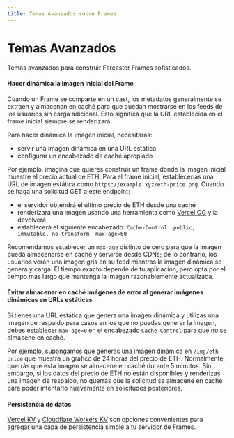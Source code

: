 ```yaml
---
title: Temas Avanzados sobre Frames
---
```


# Temas Avanzados

Temas avanzados para construir Farcaster Frames sofisticados.

#### Hacer dinámica la imagen inicial del Frame

Cuando un Frame se comparte en un cast, los metadatos generalmente se extraen y almacenan en caché para que puedan mostrarse en los feeds de los usuarios sin carga adicional. Esto significa que la URL establecida en el frame inicial siempre se renderizará.

Para hacer dinámica la imagen inicial, necesitarás:

- servir una imagen dinámica en una URL estática
- configurar un encabezado de caché apropiado

Por ejemplo, imagina que quieres construir un frame donde la imagen inicial muestre el precio actual de ETH. Para el frame inicial, establecerías una URL de imagen estática como `https://example.xyz/eth-price.png`. Cuando se haga una solicitud GET a este endpoint:

- el servidor obtendrá el último precio de ETH desde una caché
- renderizará una imagen usando una herramienta como [Vercel OG](https://vercel.com/docs/functions/og-image-generation) y la devolverá
- establecerá el siguiente encabezado: `Cache-Control: public, immutable, no-transform, max-age=60`

Recomendamos establecer un `max-age` distinto de cero para que la imagen pueda almacenarse en caché y servirse desde CDNs; de lo contrario, los usuarios verán una imagen gris en su feed mientras la imagen dinámica se genera y carga. El tiempo exacto depende de tu aplicación, pero opta por el tiempo más largo que mantenga la imagen razonablemente actualizada.

#### Evitar almacenar en caché imágenes de error al generar imágenes dinámicas en URLs estáticas

Si tienes una URL estática que genera una imagen dinámica y utilizas una imagen de respaldo para casos en los que no puedas generar la imagen, debes establecer `max-age=0` en el encabezado `Cache-Control` para que no se almacene en caché.

Por ejemplo, supongamos que generas una imagen dinámica en `/img/eth-price` que muestra un gráfico de 24 horas del precio de ETH. Normalmente, querrás que esta imagen se almacene en caché durante 5 minutos. Sin embargo, si los datos del precio de ETH no están disponibles y renderizas una imagen de respaldo, no querrás que la solicitud se almacene en caché para poder intentarlo nuevamente en solicitudes posteriores.

#### Persistencia de datos

[Vercel KV](https://vercel.com/docs/storage/vercel-kv) y [Cloudflare Workers KV](https://developers.cloudflare.com/kv/) son opciones convenientes para agregar una capa de persistencia simple a tu servidor de Frames.
